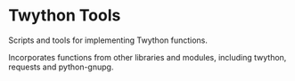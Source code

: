 Twython Tools
=============

Scripts and tools for implementing Twython functions.

Incorporates functions from other libraries and modules, including
twython, requests and python-gnupg.

